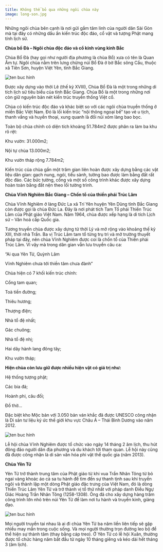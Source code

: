 ```yaml
---
title: Không thể bỏ qua những ngôi chùa này
image: long-son.jpg
---
```


Những ngôi chùa bên cạnh là nơi gửi gắm tâm linh của người dân Sài Gòn mà tại đây có những dấu ấn kiến trúc độc đáo, cổ vật và tượng Phật mang tính lịch sử.

**Chùa bổ Đà – Ngôi chùa độc đáo và cổ kính vùng kinh Bắc**

Chùa Bổ Đà (hay gọi như người địa phương là chùa Bổ) xưa có tên là Quan Âm tự. Ngôi chùa nằm trên lưng chừng núi Bổ Đà ở bờ Bắc sông Cầu, thuộc xã Tiên Sơn, huyện Việt Yên, tỉnh Bắc Giang.

![ten buc hinh](https://viettravelo.com/wp-content/uploads/2018/03/V%C6%B0%E1%BB%9Dn-th%C3%A1p-ch%C3%B9a-b%E1%BB%95-%C4%91%C3%A0.jpg "ten buc hinh")

Được xây dựng vào thời Lê (thế kỷ XVIII), Chùa Bổ Đà là một trong những di tích lịch sử tiêu biểu của tỉnh Bắc Giang. Chùa Bổ là một trong những nơi còn giữ nguyên bản nét kiến trúc truyền thống Việt cổ.

Chùa có kiến trúc độc đáo và khác biệt so với các ngôi chùa truyền thống ở miền Bắc Việt Nam. Đó là lối kiến trúc “nội thông ngoại bế” tạo vẻ u tịch, thanh vắng và huyền thoại, xung quanh là đồi núi xóm làng bao bọc.

Toàn bộ chùa chính có diện tích khoảng 51.784m2 được phân ra làm ba khu rõ rệt:

Khu vườn: 31.000m2;

Nội tự chùa 13.000m2;

Khu vườn tháp rộng 7.784m2;

Kiến trúc của chùa gần một trăm gian liên hoàn được xây dựng bằng các vật liệu dân gian: gạch nung, ngói, tiểu sành, tường bao được làm bằng đất rất độc đáo. Các bức tường, cổng và một số công trình khác được xây dựng hoàn toàn bằng đất nện theo lối tường trình.

**Chùa Vĩnh Nghiêm Bắc Giang – Chốn tổ của thiền phái Trúc Lâm**

Chùa Vĩnh Nghiêm ở làng Đức La xã Trí Yên huyện Yên Dũng tỉnh Bắc Giang còn được gọi là chùa Đức La. Đây là nơi phát tích Tam Tổ phái Thiền Trúc Lâm của Phật giáo Việt Nam. Năm 1964, chùa được xếp hạng là di tích Lịch sử – Văn hoá cấp Quốc gia.

Tương truyền chùa được xây dựng từ thời Lý và mở rộng vào khoảng thế kỷ XIII, thời nhà Trần. Ba vị Trúc Lâm tam tổ từng trụ trì và mở trường thuyết pháp tại đây, nên chùa Vĩnh Nghiêm được coi là chốn tổ của Thiền phái Trúc Lâm.  Vì vậy mà trong dân gian vẫn lưu truyền câu ca:

“Ai qua Yên Tử, Quỳnh Lâm

Vĩnh Nghiêm chưa tới thiền tâm chưa đành”

Chùa hiện có 7 khối kiến trúc chính:

Cổng tam quan;

Toà tiền đường;

Thiêu hương;

Thượng điện;

Nhà tổ đệ nhất;

Gác chuông;

Nhà tổ đệ nhị;

Hai dãy hành lang đông tây;

Khu vườn tháp;

**Hiện chùa còn lưu giữ được nhiều hiện vật có giá trị như:**

Hệ thống tượng phật;

Các bia đá;

Hoành phi, câu đối;

Đồ thờ…

Đặc biệt kho Mộc bản với 3.050 bản ván khắc đã được UNESCO công nhận là Di sản tư liệu ký ức thế giới khu vực Châu Á – Thái Bình Dương vào năm 2012.

![ten buc hinh](https://viettravelo.com/wp-content/uploads/2018/03/Kinh-moc-ban-1.gif "ten buc hinh")

Lễ hội chùa Vĩnh Nghiêm được tổ chức vào ngày 14 tháng 2 âm lịch, thu hút đông đảo người dân địa phương và du khách tới tham quan. Lễ hội này cũng đã được công nhận là  di sản văn hóa phi vật thể quốc gia (năm 2013).

**Chùa Yên Tử**

Yên Tử trở thành trung tâm của Phật giáo từ khi vua Trần Nhân Tông từ bỏ ngai vàng khoác áo cà sa tu hành để tìm đến sự thanh tịnh sau khi truyền ngôi và thành lập một dòng Phật giáo đặc trưng của Việt Nam, đó là dòng Thiền Trúc Lâm Yên Tử và trở thành vị tổ thứ nhất với pháp danh Điều Ngự Giác Hoàng Trần Nhân Tông (1258-1308). Ông đã cho xây dựng hàng trăm công trình lớn nhỏ trên núi Yên Tử để làm nơi tu hành và truyền kinh, giảng đạo.

![ten buc hinh](http://pystravel.vn/wp-content/uploads/2018/02/chuayentu_pys_travel003.jpg "ten buc hinh")

Mọi người truyền tai nhau là ai đi chùa Yên Tử ba năm liền liên tiếp sẽ gặp nhiều may mắn trong cuộc sống. Và mọi người thường trọn đường leo bộ để thể hiện sự thành tâm (thay bằng cáp treo). Ở Yên Tử có lễ hội Xuân, thường được tổ chức hàng năm bắt đầu từ ngày 10 tháng giêng và kéo dài hết tháng 3 (âm lịch).

